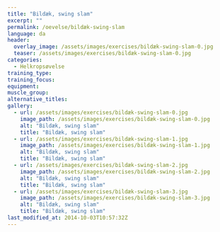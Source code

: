 ```yaml
---
title: "Bildæk, swing slam"
excerpt: ""
permalink: /oevelse/bildæk-swing-slam
language: da
header:
  overlay_image: /assets/images/exercises/bildæk-swing-slam-0.jpg
  teaser: /assets/images/exercises/bildæk-swing-slam-0.jpg
categories:
  - Helkropsøvelse
training_type: 
training_focus: 
equipment:
muscle_group:
alternative_titles:
gallery:
  - url: /assets/images/exercises/bildæk-swing-slam-0.jpg
    image_path: /assets/images/exercises/bildæk-swing-slam-0.jpg
    alt: "Bildæk, swing slam"
    title: "Bildæk, swing slam"
  - url: /assets/images/exercises/bildæk-swing-slam-1.jpg
    image_path: /assets/images/exercises/bildæk-swing-slam-1.jpg
    alt: "Bildæk, swing slam"
    title: "Bildæk, swing slam"
  - url: /assets/images/exercises/bildæk-swing-slam-2.jpg
    image_path: /assets/images/exercises/bildæk-swing-slam-2.jpg
    alt: "Bildæk, swing slam"
    title: "Bildæk, swing slam"
  - url: /assets/images/exercises/bildæk-swing-slam-3.jpg
    image_path: /assets/images/exercises/bildæk-swing-slam-3.jpg
    alt: "Bildæk, swing slam"
    title: "Bildæk, swing slam"
last_modified_at: 2014-10-03T10:57:32Z
---
```



